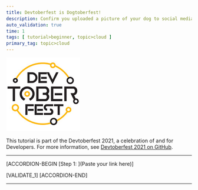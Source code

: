 ```yaml
---
title: Devtoberfest is Dogtoberfest!
description: Confirm you uploaded a picture of your dog to social media for Dogtoberfest.
auto_validation: true
time: 1
tags: [ tutorial>beginner, topic>cloud ]
primary_tag: topic>cloud
---
```


![Devtoberfest](Devtoberfest.jpg)

This tutorial is part of the Devtoberfest 2021, a celebration of and for Developers. For more information, see [Devtoberfest 2021 on GitHub](https://github.com/SAP-samples/devtoberfest-2021).

---

[ACCORDION-BEGIN [Step 1: ](Paste your link here)]



[VALIDATE_1]
[ACCORDION-END]

---
